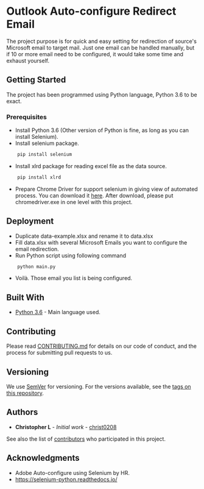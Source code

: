 # Outlook Auto-configure Redirect Email

The project purpose is for quick and easy setting for redirection of source's Microsoft email to target mail. 
Just one email can be handled manually, but if 10 or more email need to be configured, it would take some time and exhaust yourself.

## Getting Started

The project has been programmed using Python language, Python 3.6 to be exact. 

### Prerequisites
- Install Python 3.6 (Other version of Python is fine, as long as you can install Selenium).
- Install selenium package.
```python
    pip install selenium
```
- Install xlrd package for reading excel file as the data source.
```python
    pip install xlrd
```
- Prepare Chrome Driver for support selenium in giving view of automated process.
You can download it [here](https://chromedriver.chromium.org/downloads). After download, please put chromedriver.exe in one level with this project.

## Deployment

- Duplicate data-example.xlsx and rename it to data.xlsx
- Fill data.xlsx with several Microsoft Emails you want to configure the email redirection.
- Run Python script using following command

```python
    python main.py
```
- Voilà. Those email you list is being configured.

## Built With

* [Python 3.6](https://www.python.org/downloads/release/python-368/) - Main language used.

## Contributing

Please read [CONTRIBUTING.md](https://github.com/christ0208/OutlookAutoRedirectEmail/blob/master/CONTRIBUTING.md) for details on our code of conduct, and the process for submitting pull requests to us.

## Versioning

We use [SemVer](http://semver.org/) for versioning. For the versions available, see the [tags on this repository](https://github.com/christ0208/OutlookAutoRedirectEmail/tags). 

## Authors

* **Christopher L** - *Initial work* - [christ0208](https://github.com/christ0208)

See also the list of [contributors](https://github.com/christ0208/OutlookAutoRedirectEmail/graphs/contributors) who participated in this project.

## Acknowledgments

* Adobe Auto-configure using Selenium by HR.
* https://selenium-python.readthedocs.io/
